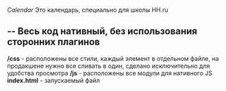 *Calendar*
Это календарь, специально для школы HH.ru

--
Весь код нативный, без использования сторонних плагинов
--
**/css** - расположены все стили, каждый элемент в отдельном файле, на продакшене нужно все сливать в один, сделано исключительно для удобства просмотра
**/js** - расположены все модули для нативного JS
**index.html** - запускаемый файл